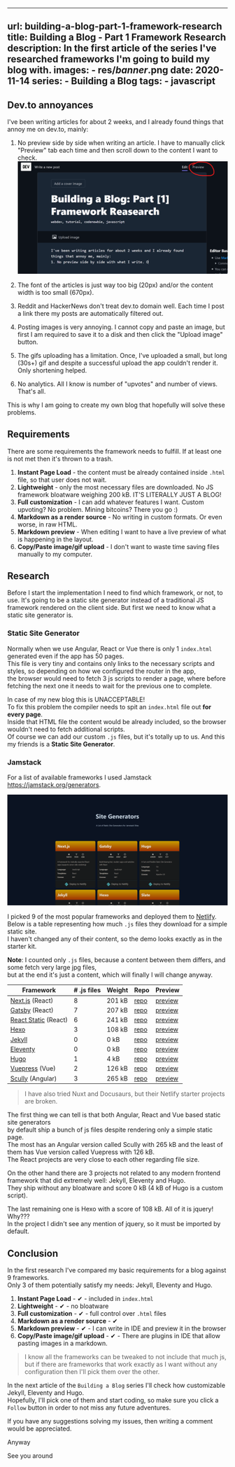 ---
url: building-a-blog-part-1-framework-research
title: Building a Blog - Part 1 Framework Research
description: In the first article of the series I've researched frameworks I'm going to build my blog with.
images:
    - res/_banner_.png
date: 2020-11-14
series:
    - Building a Blog
tags:
    - javascript
----------------

## Dev.to annoyances

I've been writing articles for about 2 weeks, and I already found things that annoy me on dev.to, mainly:

1. No preview side by side when writing an article. I have to manually click "Preview" tab each time and then scroll down to the content I want to check.
    ![I need to click "preview" tab in order to preview markdown content](res/annoying-preview-tab.png)

2. The font of the articles is just way too big (20px) and/or the content width is too small (670px).

3. Reddit and HackerNews don't treat dev.to domain well. Each time I post a link there my posts are automatically filtered out.

4. Posting images is very annoying. I cannot copy and paste an image, but first I am required to save it to a disk and then click the "Upload image" button.

5. The gifs uploading has a limitation. Once, I've uploaded a small, but long (30s+) gif and despite a successful upload the app couldn't render it. Only shortening helped.

6. No analytics. All I know is number of "upvotes" and number of views. That's all.

This is why I am going to create my own blog that hopefully will solve these problems.


## Requirements

There are some requirements the framework needs to fulfill. If at least one is not met then it's thrown to a trash.

1. **Instant Page Load** - the content must be already contained inside `.html` file, so that user does not wait.
2. **Lightweight** - only the most necessary files are downloaded. No JS framework bloatware weighing 200 kB. IT'S LITERALLY JUST A BLOG!
3. **Full customization** - I can add whatever features I want. Custom upvoting? No problem. Mining bitcoins? There you go :)
4. **Markdown as a render source** - No writing in custom formats. Or even worse, in raw HTML.
5. **Markdown preview** - When editing I want to have a live preview of what is happening in the layout.
6. **Copy/Paste image/gif upload** - I don't want to waste time saving files manually to my computer.

## Research

Before I start the implementation I need to find which framework, or not, to use. It's going to be a static site generator instead of a traditional JS framework rendered on the client side. But first we need to know what a static site generator is.

### Static Site Generator

Normally when we use Angular, React or Vue there is only 1 `index.html` generated even if the app has 50 pages.  
This file is very tiny and contains only links to the necessary scripts and styles, so depending on how we configured the router in the app,  
the browser would need to fetch 3 js scripts to render a page, where before fetching the next one it needs to wait for the previous one to complete.

In case of my new blog this is UNACCEPTABLE!  
To fix this problem the compiler needs to spit an `index.html` file out **for every page**.  
Inside that HTML file the content would be already included, so the browser wouldn't need to fetch additional scripts.  
Of course we can add our custom `.js` files, but it's totally up to us. And this my friends is a **Static Site Generator**.

### Jamstack

For a list of available frameworks I used Jamstack https://jamstack.org/generators.

![Jamstack website preview](res/jamstack-website-preview.png)

I picked 9 of the most popular frameworks and deployed them to [Netlify](https://netlify.com).  
Below is a table representing how much `.js` files they download for a simple static site.  
I haven't changed any of their content, so the demo looks exactly as in the starter kit.

**Note**: I counted only `.js` files, because a content between them differs, and some fetch very large jpg files,  
 but at the end it's just a content, which will finally I will change anyway.


| Framework | # .js files | Weight | Repo | Preview |
|-----------|-------|--------|------|---------|
| [Next.js](https://nextjs.org/) (React) | 8 | 201 kB | [repo](https://github.com/Humberd/next-starter-jamstack) | [preview](https://humberd-nextjs.netlify.app/) |
| [Gatsby](https://www.gatsbyjs.com/) (React) | 7 | 207 kB | [repo](https://github.com/Humberd/gatsby-starter-default) | [preview](https://humberd-gatsby.netlify.app/) |
| [React Static](https://github.com/react-static/react-static) (React) | 6 | 241 kB | [repo](https://github.com/Humberd/react-static-starter) | [preview](https://humberd-react-static.netlify.app/) |
| [Hexo](https://hexo.io/) | 3 | 108 kB | [repo](https://github.com/Humberd/hexo-starter) | [preview](https://humberd-hexo.netlify.app/) |
| [Jekyll](https://jekyllrb.com/) | 0 | 0 kB | [repo](https://github.com/Humberd/jekyll-base) | [preview](https://humberd-jekyll.netlify.app/) |
| [Eleventy](https://www.11ty.dev/) | 0 | 0 kB | [repo](https://github.com/Humberd/eleventy-base-blog) | [preview](https://humberd-eleventy.netlify.app/) |
| [Hugo](https://gohugo.io/) | 1 | 4 kB | [repo](https://github.com/Humberd/victor-hugo) | [preview](https://humberd-hugo.netlify.app/) |
| [Vuepress](https://vuepress.vuejs.org/) (Vue) | 2 | 126 kB | [repo](https://github.com/Humberd/vuepress-deploy) | [preview](https://humberd-vuepress.netlify.app/) |
| [Scully](https://scully.io/) (Angular) | 3 | 265 kB | [repo](https://github.com/Humberd/scully-preview) | [preview](https://humberd-scully.netlify.app/) |


> I have also tried Nuxt and Docusaurs, but their Netlify starter projects are broken.


The first thing we can tell is that both Angular, React and Vue based static site generators  
by default ship a bunch of js files despite rendering only a simple static page.  
The most has an Angular version called Scully with 265 kB and the least of them has Vue version called Vuepress with 126 kB.  
The React projects are very close to each other regarding file size.

On the other hand there are 3 projects not related to any modern frontend framework that did extremely well: Jekyll, Eleventy and Hugo.  
They ship without any bloatware and score 0 kB (4 kB of Hugo is a custom script).

The last remaining one is Hexo with a score of 108 kB. All of it is jquery! Why???  
In the project I didn't see any mention of jquery, so it must be imported by default.


## Conclusion

In the first research I've compared my basic requirements for a blog against 9 frameworks.  
Only 3 of them potentially satisfy my needs: Jekyll, Eleventy and Hugo.

1. **Instant Page Load** - ✔ - included in `index.html`
2. **Lightweight** - ✔ - no bloatware
3. **Full customization** - ✔ - full control over `.html` files
4. **Markdown as a render source** - ✔
5. **Markdown preview** - ✔ - I can write in IDE and preview it in the browser
6. **Copy/Paste image/gif upload** - ✔ - There are plugins in IDE that allow pasting images in a markdown.

> I know all the frameworks can be tweaked to not include that much js,  
> but if there are frameworks that work exactly as I want without any configuration then I'll pick them over the other.

In the next article of the `Building a Blog` series I'll check how customizable Jekyll, Eleventy and Hugo.  
Hopefully, I'll pick one of them and start coding, so make sure you click a `Follow` button in order to not miss any future adventures.

If you have any suggestions solving my issues, then writing a comment would be appreciated.

Anyway

See you around

